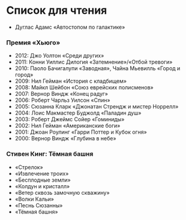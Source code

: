 # Список для чтения

  * Дуглас Адамс «Автостопом по галактике»

### Премия «Хьюго»

  * 2012: Джо Уолтон «Среди других»
  * 2011: Конни Уиллис	 Дилогия «Затемнение»/«Отбой тревоги»
  * 2010: Паоло Бачигалупи «Заводная», Чайна Мьевилль «Город и город»
  * 2009: Нил Гейман	 «История с кладбищем»
  * 2008: Майкл Шейбон	 «Союз еврейских полисменов»
  * 2007: Вернор Виндж	 «Конец радуг»
  * 2006: Роберт Чарльз Уилсон	 «Спин»
  * 2005: Сюзанна Кларк «Джонатан Стрендж и мистер Норрелл»
  * 2004: Лоис Макмастер Буджолд	«Паладин душ»
  * 2003: Роберт Джеймс Сойер	«Гоминиды»
  * 2002: Нил Гейман	 «Американские боги»
  * 2001: Джоан Роулинг «Гарри Поттер и Кубок огня»
  * 2000: Вернор Виндж «Глубина в небе»

### Стивен Кинг: Тёмная башня

  * «Стрелок»
  * «Извлечение троих»
  * «Бесплодные земли»
  * «Колдун и кристалл»
  * «Ветер сквозь замочную скважину»
  * «Волки Кальи»
  * «Песнь Сюзанны»
  * «Тёмная башня»
